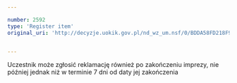 ```yaml
---

number: 2592
type: 'Register item'
original_uri: 'http://decyzje.uokik.gov.pl/nd_wz_um.nsf/0/BDDA58FD218F9CD9C125791E003AB059?OpenDocument'


---
```


Uczestnik może zgłosić reklamację również po zakończeniu imprezy, nie później jednak niż w terminie 7 dni od daty jej zakończenia
